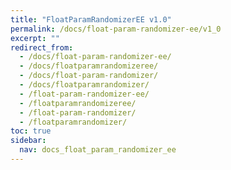 ```yaml
---
title: "FloatParamRandomizerEE v1.0"
permalink: /docs/float-param-randomizer-ee/v1_0
excerpt: ""
redirect_from:
  - /docs/float-param-randomizer-ee/
  - /docs/floatparamrandomizeree/
  - /docs/float-param-randomizer/
  - /docs/floatparamrandomizer/
  - /float-param-randomizer-ee/
  - /floatparamrandomizeree/
  - /float-param-randomizer/
  - /floatparamrandomizer/
toc: true
sidebar:
  nav: docs_float_param_randomizer_ee
---
```

